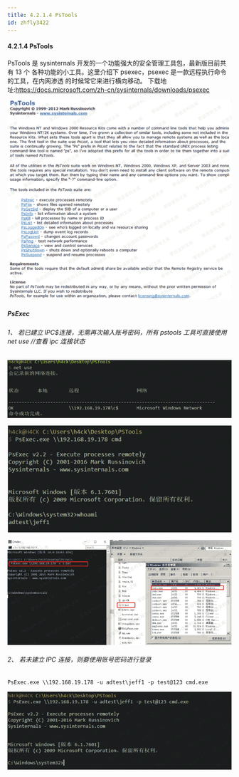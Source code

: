 ```yaml
---
title: 4.2.1.4 PsTools
id: zhfly3422
---
```


#### 4.2.1.4 PsTools

PsTools 是 sysinternals 开发的一个功能强大的安全管理工具包，最新版目前共有 13 个 各种功能的小工具。这里介绍下 psexec，psexec 是一款远程执行命令的工具，在内网渗透 的时候常它来进行横向移动。 下载地址:https://docs.microsoft.com/zh-cn/sysinternals/downloads/psexec

![image](../img/b068aabce299afec9246b67acf7924cb.png)

##### PsExec

###### 1、 若已建立 IPC$连接，无需再次输入账号密码，所有 pstools 工具可直接使用 net use //查看 ipc 连接状态

![image](../img/1b141e3febfc768e2a841e43148cedbb.png)

![image](../img/f2af72959758df6e9f253e15aaf23df2.png)

![image](../img/3e858816d6f790e7ca1aec360f9f0cf7.png)

###### 2、 若未建立 IPC 连接，则要使用账号密码进行登录

```
PsExec.exe \\192.168.19.178 -u adtest\jeff1 -p test@123 cmd.exe 
```

![image](../img/c83d766b90095908f24f36dc73a668e3.png)